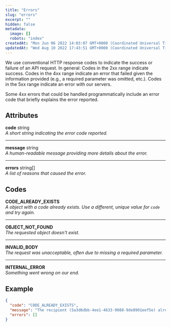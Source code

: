 ```yaml
---
title: "Errors"
slug: "errors"
excerpt: ""
hidden: false
metadata: 
  image: []
  robots: "index"
createdAt: "Mon Jun 06 2022 14:03:07 GMT+0000 (Coordinated Universal Time)"
updatedAt: "Wed Aug 10 2022 17:43:51 GMT+0000 (Coordinated Universal Time)"
---
```

We use conventional HTTP response codes to indicate the success or failure of an API request. In general: Codes in the 2xx range indicate success. Codes in the 4xx range indicate an error that failed given the information provided (e.g., a required parameter was omitted, etc.). Codes in the 5xx range indicate an error with our servers.

Some 4xx errors that could be handled programmatically include an error code that briefly explains the error reported.

## Attributes

**code** string  
_A short string indicating the error code reported._

***

**message** string  
_A human-readable message providing more details about the error._

***

**errors** string\[]  
_A list of reasons that caused the error._

## Codes

**CODE_ALREADY_EXISTS**  
_A object with a code already exists. Use a different, unique value for `code` and try again._

***

**OBJECT_NOT_FOUND**  
_The requested object doesn't exist._

***

**INVALID_BODY**  
_The request was unacceptable, often due to missing a required parameter._

***

**INTERNAL_ERROR**  
_Something went wrong on our end._

## Example

```json
{
  "code": "CODE_ALREADY_EXISTS",
  "message": "The recipient (5a3d6dbb-4ee1-4633-9088-9de8901eef5e) already exists.",
  "errors": []
}
```
